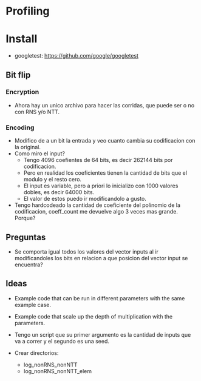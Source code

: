 # Profiling

# Install

- googletest: https://github.com/google/googletest

## Bit flip

### Encryption

- Ahora hay un unico archivo para hacer las corridas, que puede ser o no con RNS y/o  NTT.

### Encoding

- Modifico de a un bit la entrada y veo cuanto cambia su codificacion con la original.
- Como miro el input?
    - Tengo 4096 coefientes de 64 bits, es decir 262144 bits por codificacion.
    - Pero en realidad los coeficientes tienen la cantidad de bits que el modulo y el resto cero.
    - El input es variable, pero a priori lo inicializo con 1000 valores dobles, es decir 64000 bits.
    - El valor de estos puedo ir modificandolo a gusto.
- Tengo hardcodeado la cantidad de coeficiente del polinomio de la codificacion, coeff_count me devuelve
algo 3 veces mas grande. Porque?

## Preguntas

- Se comporta igual todos los valores del vector inputs al ir modificandoles los bits en relacion a que posicion
del vector input se encuentra?

## Ideas

- Example code that can be run in different parameters with the same example case.
- Example code that scale up the depth of multiplication with the parameters.



- Tengo un script que su primer argumento es la cantidad de inputs que va a correr y el
segundo es una seed.
- Crear directorios:
    - log_nonRNS_nonNTT
    - log_nonRNS_nonNTT_elem
